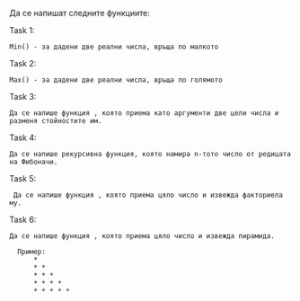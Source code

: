 
Да се напишат следните функциите:

  Task 1:

    Min() - за дадени две реални числа, връща по малкото
  
  Task 2:
  
    Max() - за дадени две реални числа, връща по голямото
  
  Task 3:
  
    Да се напише функция , която приeма като аргументи две цели числа и разменя стойностите им.
  
  Task 4:
  
    Да се напише рекурсивна функция, която намира n-тото число от редицата на Фибоначи.
  
  Task 5:
     
     Да се напише функция , която приема цяло число и извежда факториела му.
  
  Task 6:
    
    Да се напише функция , която приема цяло число и извежда пирамида.
      
      Пример:
          *
          * *
          * * *
          * * * *
          * * * * *
     
